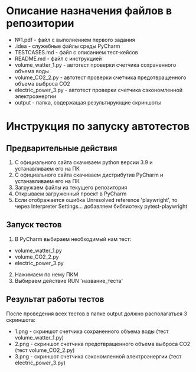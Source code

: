 # Описание назначения файлов в репозитории
- №1.pdf - файл с выполнением первого задания
- .idea - служебные файлы среды PyCharm
- TESTCASES.md - файл с описанием тест-кейсов
- README.md - файл с инструкцией
- volume_watter_1.py - автотест проверки счетчика сохраненного объема воды
- volume_CO2_2.py - автотест проверки счетчика предотвращенного объема выброса CO2
- electric_power_3.py - автотест проверки счетчика сэкономленной электроэнергии
- output - папка, содержащая результирующие скриншоты

# Инструкция по запуску автотестов

## Предварительные действия
1. С официального сайта скачиваем python версии 3.9 и устанавливаем его на ПК
2. С официального сайта скачиваем дистрибутив PyCharm и устанавливаем его на ПК
3. Загружаем файлы из текущего репозитория
4. Открываем загруженный проект в PyCharm
5. Если отображается ошибка Unresolved reference 'playwright', то через Interpreter Settings... добавляем библиотеку pytest-playwright

## Запуск тестов
1. В PyCharm выбираем необходимый нам тест:
- volume_watter_1.py
- volume_CO2_2.py
- electric_power_3.py
2. Нажимаем по нему ПКМ
3. Выбираем действие RUN 'название_теста' 

## Результат работы тестов
После проведения всех тестов в папке output должно располагаться 3 скриншота:
- 1.png - скриншот счетчика сохраненного объема воды (тест volume_watter_1.py)
- 2.png - скриншот счетчика предотвращенного объема выброса CO2 (тест volume_CO2_2.py)
- 3.png - скриншот счетчика сэкономленной электроэнергии (тест electric_power_3.py)